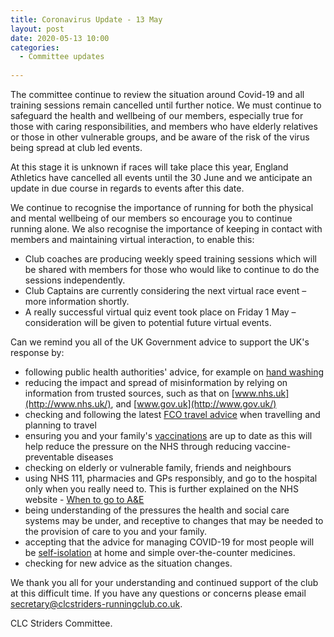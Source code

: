 ```yaml
---
title: Coronavirus Update - 13 May
layout: post
date: 2020-05-13 10:00
categories:
  - Committee updates
  
---
```


The committee continue to review the situation around Covid-19 and all training sessions remain cancelled until further notice. We must continue to safeguard the health and wellbeing of our members, especially true for those with caring responsibilities, and members who have elderly relatives or those in other vulnerable groups, and be aware of the risk of the virus being spread at club led events.

At this stage it is unknown if races will take place this year, England Athletics have cancelled all events until the 30 June and we anticipate an update in due course in regards to events after this date.

We continue to recognise the importance of running for both the physical and mental wellbeing of our members so encourage you to continue running alone. We also recognise the importance of keeping in contact with members and maintaining virtual interaction, to enable this:

* Club coaches are producing weekly speed training sessions which will be shared with members for those who would like to continue to do the sessions independently. 
* Club Captains are currently considering the next virtual race event – more information shortly.
*	A really successful virtual quiz event took place on Friday 1 May – consideration will be given to potential future virtual events.

Can we remind you all of the UK Government advice to support the UK's response by:

* following public health authorities' advice, for example on [hand washing](https://www.nhs.uk/live-well/healthy-body/best-way-to-wash-your-hands/)
* reducing the impact and spread of misinformation by relying on information from trusted sources, such as that on [www.nhs.uk](http://www.nhs.uk/), and [www.gov.uk](http://www.gov.uk/)
* checking and following the latest [FCO travel advice](https://www.gov.uk/guidance/travel-advice-novel-coronavirus) when travelling and planning to travel
* ensuring you and your family's [vaccinations](https://www.nhs.uk/conditions/vaccinations/nhs-vaccinations-and-when-to-have-them/) are up to date as this will help reduce the pressure on the NHS through reducing vaccine-preventable diseases
* checking on elderly or vulnerable family, friends and neighbours
* using NHS 111, pharmacies and GPs responsibly, and go to the hospital only when you really need to. This is further explained on the NHS website  - [When to go to A&E](http://www.nhs.uk/using-the-nhs/nhs-services/urgent-and-emergencycare/when-to-go-to-ae/)
* being understanding of the pressures the health and social care systems may be under, and receptive to changes that may be needed to the provision of care to you and your family.
* accepting that the advice for managing COVID-19 for most people will be [self-isolation](https://www.gov.uk/government/publications/wuhan-novel-coronavirus-self-isolation-for-patients-undergoing-testing/advice-sheet-home-isolation) at home and simple over-the-counter medicines.
* checking for new advice as the situation changes.

We thank you all for your understanding and continued support of the club at this difficult time. If you have any questions or concerns please email <secretary@clcstriders-runningclub.co.uk>. 

CLC Striders Committee.
